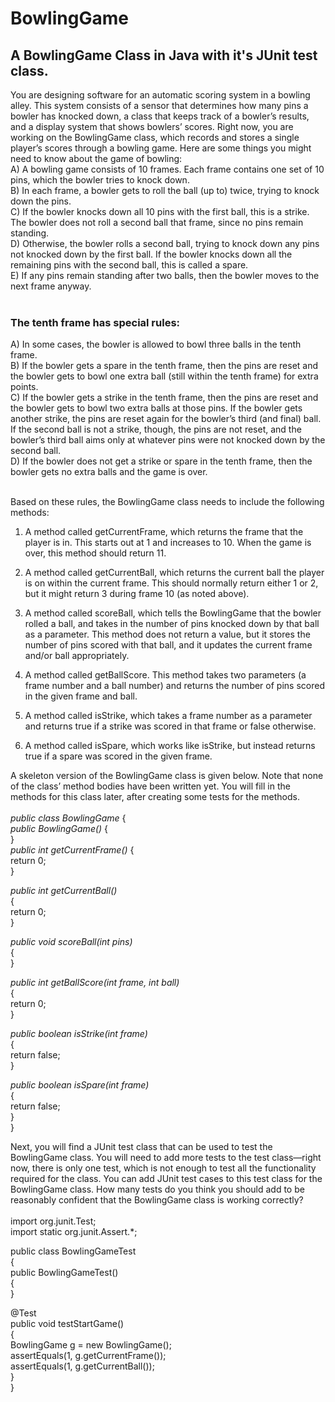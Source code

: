 # BowlingGame
<h2> A BowlingGame Class in Java with it's JUnit test class. </h2>

You are designing software for an automatic scoring system in a bowling alley. This
system consists of a sensor that determines how many pins a bowler has knocked
down, a class that keeps track of a bowler’s results, and a display system that shows
bowlers’ scores. Right now, you are working on the BowlingGame class, which
records and stores a single player’s scores through a bowling game.
Here are some things you might need to know about the game of bowling: <br>
A) A bowling game consists of 10 frames. Each frame contains one set of 10 pins,
which the bowler tries to knock down. <br>
B) In each frame, a bowler gets to roll the ball (up to) twice, trying to knock down the
pins.<br>
C) If the bowler knocks down all 10 pins with the first ball, this is a strike. The
bowler does not roll a second ball that frame, since no pins remain standing.<br>
D) Otherwise, the bowler rolls a second ball, trying to knock down any pins not
knocked down by the first ball. If the bowler knocks down all the remaining pins
with the second ball, this is called a spare.<br>
E) If any pins remain standing after two balls, then the bowler moves to the next
frame anyway.<br> <br>

<h3>The tenth frame has special rules:</h3>
A) In some cases, the bowler is allowed to bowl three balls in the tenth frame.<br>
B) If the bowler gets a spare in the tenth frame, then the pins are reset and the
bowler gets to bowl one extra ball (still within the tenth frame) for extra points.<br>
C) If the bowler gets a strike in the tenth frame, then the pins are reset and the
bowler gets to bowl two extra balls at those pins. If the bowler gets another
strike, the pins are reset again for the bowler’s third (and final) ball. If the
second ball is not a strike, though, the pins are not reset, and the bowler’s third
ball aims only at whatever pins were not knocked down by the second ball.<br>
D) If the bowler does not get a strike or spare in the tenth frame, then the bowler
gets no extra balls and the game is over.<br><br>

Based on these rules, the BowlingGame class needs to include the following methods:
1) A method called getCurrentFrame, which returns the frame that the player is in.
This starts out at 1 and increases to 10. When the game is over, this method should
return 11.

2) A method called getCurrentBall, which returns the current ball the player is on
within the current frame. This should normally return either 1 or 2, but it might
return 3 during frame 10 (as noted above).

3) A method called scoreBall, which tells the BowlingGame that the bowler rolled a
ball, and takes in the number of pins knocked down by that ball as a parameter.
This method does not return a value, but it stores the number of pins scored with
that ball, and it updates the current frame and/or ball appropriately.

4) A method called getBallScore. This method takes two parameters (a frame number
and a ball number) and returns the number of pins scored in the given frame and
ball.

5) A method called isStrike, which takes a frame number as a parameter and returns
true if a strike was scored in that frame or false otherwise.

6) A method called isSpare, which works like isStrike, but instead returns true if a
spare was scored in the given frame.

A skeleton version of the BowlingGame class is given below. Note that none of the
class’ method bodies have been written yet. You will fill in the methods for this class
later, after creating some tests for the methods.
<br><br>
<i>public class BowlingGame</i>
{<br>
<i>public BowlingGame()</i>
{<br>
}
<br>
<i>public int getCurrentFrame()</i>
{<br>
return 0;<br>
}<br>

<i>public int getCurrentBall()<br></i>
{<br>
return 0;<br>
}<br>

<i>public void scoreBall(int pins)<br></i>
{<br>
}<br>

<i>public int getBallScore(int frame, int ball)<br></i>
{<br>
return 0;<br>
}<br>

<i>public boolean isStrike(int frame)<br></i>
{<br>
return false;<br>
}<br>

<i>public boolean isSpare(int frame)<br></i>
{<br>
return false;<br>
}<br>
}<br>

Next, you will find a JUnit test class that can be used to test the BowlingGame class.
You will need to add more tests to the test class—right now, there is only one test,
which is not enough to test all the functionality required for the class.
You can add JUnit test cases to this test class for the BowlingGame class. How many
tests do you think you should add to be reasonably confident that the BowlingGame
class is working correctly? 
<br><br>
import org.junit.Test;<br>
import static org.junit.Assert.*;<br>

public class BowlingGameTest<br>
{<br>
public BowlingGameTest()<br>
{<br>
}<br>

@Test<br>
public void testStartGame()<br>
{<br>
BowlingGame g = new BowlingGame();<br>
assertEquals(1, g.getCurrentFrame());<br>
assertEquals(1, g.getCurrentBall());<br>
}<br>
}<br>

